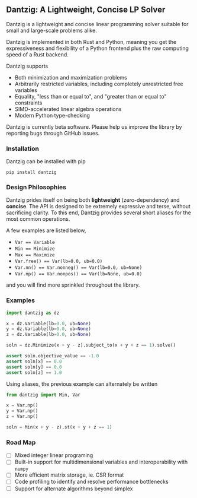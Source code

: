 ## Dantzig: A Lightweight, Concise LP Solver

Dantzig is a lightweight and concise linear programming solver suitable for small 
and large-scale problems alike.

Dantzig is implemented in both Rust and Python, meaning you get the expressiveness 
and flexibility of a Python frontend plus the raw computing speed of a Rust backend. 

Dantzig supports

- Both minimization and maximization problems
- Arbitrarily restricted variables, including completely unrestricted free variables
- Equality, "less than or equal to", and "greater than or equal to" constraints
- SIMD-accelerated linear algebra operations
- Modern Python type-checking

Dantzig is currently beta software. Please help us improve the library by reporting bugs through GitHub issues. 

### Installation

Dantzig can be installed with pip

```shell
pip install dantzig 
```

### Design Philosophies

Dantzig prides itself on being both **lightweight** (zero-dependency) and **concise**.
The API is designed to be extremely expressive and terse, without sacrificing clarity. 
To this end, Dantzig provides several short aliases for the most common operations.

A few examples are listed below,

- `Var == Variable`
- `Min == Minimize`
- `Max == Maximize`
- `Var.free() == Var(lb=0.0, ub=0.0)`
- `Var.nn() == Var.nonneg() == Var(lb=0.0, ub=None)`
- `Var.np() == Var.nonpos() == Var(lb=None, ub=0.0)`

and you will find more sprinkled throughout the library.

### Examples

```python
import dantzig as dz

x = dz.Variable(lb=0.0, ub=None)
y = dz.Variable(lb=0.0, ub=None)
z = dz.Variable(lb=0.0, ub=None)

soln = dz.Minimize(x + y - z).subject_to(x + y + z == 1).solve()

assert soln.objective_value == -1.0
assert soln[x] == 0.0
assert soln[y] == 0.0
assert soln[z] == 1.0
```

Using aliases, the previous example can alternately be written

```python
from dantzig import Min, Var

x = Var.np()
y = Var.np()
z = Var.np()

soln = Min(x + y - z).st(x + y + z == 1)
```


### Road Map

- [ ] Mixed integer linear programing
- [ ] Built-in support for multidimensional variables and interoperability with `numpy`
- [ ] More efficient matrix storage, ie. CSR format
- [ ] Code profiling to identify and resolve performance bottlenecks
- [ ] Support for alternate algorithms beyond simplex